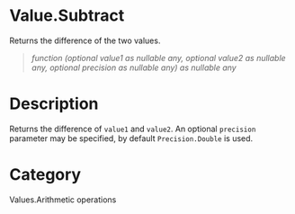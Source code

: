 ﻿# Value.Subtract
Returns the difference of the two values.
> _function (optional value1 as nullable any, optional value2 as nullable any, optional precision as nullable any) as nullable any_
# Description 
Returns the difference of <code>value1</code> and <code>value2</code>. An optional <code>precision</code> parameter may be specified, by default <code>Precision.Double</code> is used.
# Category 
Values.Arithmetic operations
